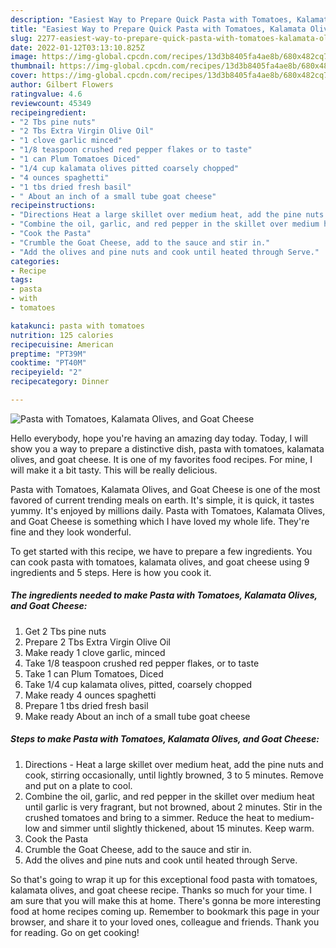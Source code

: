 ```yaml
---
description: "Easiest Way to Prepare Quick Pasta with Tomatoes, Kalamata Olives, and Goat Cheese"
title: "Easiest Way to Prepare Quick Pasta with Tomatoes, Kalamata Olives, and Goat Cheese"
slug: 2277-easiest-way-to-prepare-quick-pasta-with-tomatoes-kalamata-olives-and-goat-cheese
date: 2022-01-12T03:13:10.825Z
image: https://img-global.cpcdn.com/recipes/13d3b8405fa4ae8b/680x482cq70/pasta-with-tomatoes-kalamata-olives-and-goat-cheese-recipe-main-photo.jpg
thumbnail: https://img-global.cpcdn.com/recipes/13d3b8405fa4ae8b/680x482cq70/pasta-with-tomatoes-kalamata-olives-and-goat-cheese-recipe-main-photo.jpg
cover: https://img-global.cpcdn.com/recipes/13d3b8405fa4ae8b/680x482cq70/pasta-with-tomatoes-kalamata-olives-and-goat-cheese-recipe-main-photo.jpg
author: Gilbert Flowers
ratingvalue: 4.6
reviewcount: 45349
recipeingredient:
- "2 Tbs pine nuts"
- "2 Tbs Extra Virgin Olive Oil"
- "1 clove garlic minced"
- "1/8 teaspoon crushed red pepper flakes or to taste"
- "1 can Plum Tomatoes Diced"
- "1/4 cup kalamata olives pitted coarsely chopped"
- "4 ounces spaghetti"
- "1 tbs dried fresh basil"
- " About an inch of a small tube goat cheese"
recipeinstructions:
- "Directions Heat a large skillet over medium heat, add the pine nuts and cook, stirring occasionally, until lightly browned, 3 to 5 minutes. Remove and put on a plate to cool."
- "Combine the oil, garlic, and red pepper in the skillet over medium heat until garlic is very fragrant, but not browned, about 2 minutes. Stir in the crushed tomatoes and bring to a simmer. Reduce the heat to medium-low and simmer until slightly thickened, about 15 minutes. Keep warm."
- "Cook the Pasta"
- "Crumble the Goat Cheese, add to the sauce and stir in."
- "Add the olives and pine nuts and cook until heated through Serve."
categories:
- Recipe
tags:
- pasta
- with
- tomatoes

katakunci: pasta with tomatoes 
nutrition: 125 calories
recipecuisine: American
preptime: "PT39M"
cooktime: "PT40M"
recipeyield: "2"
recipecategory: Dinner

---
```



![Pasta with Tomatoes, Kalamata Olives, and Goat Cheese](https://img-global.cpcdn.com/recipes/13d3b8405fa4ae8b/680x482cq70/pasta-with-tomatoes-kalamata-olives-and-goat-cheese-recipe-main-photo.jpg)

Hello everybody, hope you're having an amazing day today. Today, I will show you a way to prepare a distinctive dish, pasta with tomatoes, kalamata olives, and goat cheese. It is one of my favorites food recipes. For mine, I will make it a bit tasty. This will be really delicious.

Pasta with Tomatoes, Kalamata Olives, and Goat Cheese is one of the most favored of current trending meals on earth. It's simple, it is quick, it tastes yummy. It's enjoyed by millions daily. Pasta with Tomatoes, Kalamata Olives, and Goat Cheese is something which I have loved my whole life. They're fine and they look wonderful.




To get started with this recipe, we have to prepare a few ingredients. You can cook pasta with tomatoes, kalamata olives, and goat cheese using 9 ingredients and 5 steps. Here is how you cook it.

<!--inarticleads1-->

##### The ingredients needed to make Pasta with Tomatoes, Kalamata Olives, and Goat Cheese:

1. Get 2 Tbs pine nuts
1. Prepare 2 Tbs Extra Virgin Olive Oil
1. Make ready 1 clove garlic, minced
1. Take 1/8 teaspoon crushed red pepper flakes, or to taste
1. Take 1 can Plum Tomatoes, Diced
1. Take 1/4 cup kalamata olives, pitted, coarsely chopped
1. Make ready 4 ounces spaghetti
1. Prepare 1 tbs dried fresh basil
1. Make ready  About an inch of a small tube goat cheese




<!--inarticleads2-->

##### Steps to make Pasta with Tomatoes, Kalamata Olives, and Goat Cheese:

1. Directions - Heat a large skillet over medium heat, add the pine nuts and cook, stirring occasionally, until lightly browned, 3 to 5 minutes. Remove and put on a plate to cool.
1. Combine the oil, garlic, and red pepper in the skillet over medium heat until garlic is very fragrant, but not browned, about 2 minutes. Stir in the crushed tomatoes and bring to a simmer. Reduce the heat to medium-low and simmer until slightly thickened, about 15 minutes. Keep warm.
1. Cook the Pasta
1. Crumble the Goat Cheese, add to the sauce and stir in.
1. Add the olives and pine nuts and cook until heated through Serve.




So that's going to wrap it up for this exceptional food pasta with tomatoes, kalamata olives, and goat cheese recipe. Thanks so much for your time. I am sure that you will make this at home. There's gonna be more interesting food at home recipes coming up. Remember to bookmark this page in your browser, and share it to your loved ones, colleague and friends. Thank you for reading. Go on get cooking!
